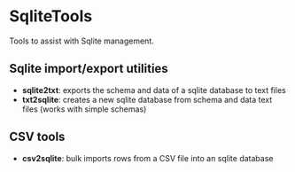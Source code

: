 # SqliteTools

Tools to assist with Sqlite management.

## Sqlite import/export utilities

* **sqlite2txt**: exports the schema and data of a sqlite database to text files
* **txt2sqlite**: creates a new sqlite database from schema and data text files (works with simple schemas)

## CSV tools

* **csv2sqlite**: bulk imports rows from a CSV file into an sqlite database
